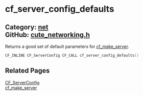 [](../header.md ':include')

# cf_server_config_defaults

Category: [net](/api_reference?id=net)  
GitHub: [cute_networking.h](https://github.com/RandyGaul/cute_framework/blob/master/include/cute_networking.h)  
---

Returns a good set of default parameters for [cf_make_server](/net/cf_make_server.md).

```cpp
CF_INLINE CF_ServerConfig CF_CALL cf_server_config_defaults()
```

## Related Pages

[CF_ServerConfig](/net/cf_serverconfig.md)  
[cf_make_server](/net/cf_make_server.md)  
